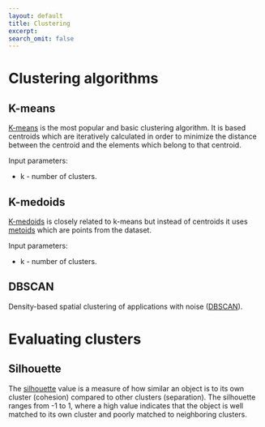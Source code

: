 ```yaml
---
layout: default
title: Clustering
excerpt: 
search_omit: false
---
```


# Clustering algorithms

## K-means

[K-means](https://en.wikipedia.org/wiki/K-means_clustering) is the most popular and basic clustering algorithm. It is based centroids which are iteratively calculated in order to minimize the distance between the centroid and the elements which belong to that centroid.

Input parameters:
* k - number of clusters.

## K-medoids

[K-medoids](https://en.wikipedia.org/wiki/K-medoids) is closely related to k-means but instead of centroids it uses [metoids](https://en.wikipedia.org/wiki/Medoid) which are points from the dataset.

Input parameters:
* k - number of clusters.

## DBSCAN

Density-based spatial clustering of applications with noise ([DBSCAN](https://en.wikipedia.org/wiki/DBSCAN)).


# Evaluating clusters

## Silhouette

The [silhouette](https://en.wikipedia.org/wiki/Silhouette_(clustering)) value is a measure of how similar an object is to its own cluster (cohesion) compared to other clusters (separation). The silhouette ranges from -1 to 1, where a high value indicates that the object is well matched to its own cluster and poorly matched to neighboring clusters.